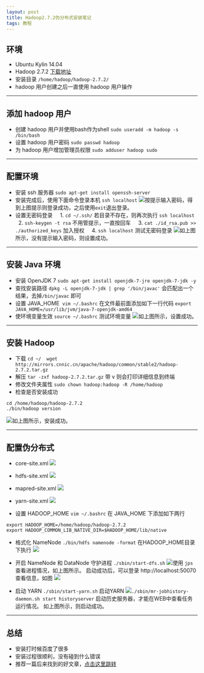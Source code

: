```yaml
---
layout: post
title: Hadoop2.7.2伪分布式安装笔记
tags: 教程
---
```

## 环境
- Ubuntu Kylin 14.04
- Hadoop 2.7.2 [下载地址](http://mirror.bit.edu.cn/apache/hadoop/common/)
- 安装目录 `/home/hadoop/hadoop-2.7.2/`
- hadoop 用户创建之后一直使用 hadoop 用户操作
***
## 添加 hadoop 用户
- 创建 hadoop 用户并使用bash作为shell
`sudo useradd -m hadoop -s /bin/bash`
- 设置 hadoop 用户密码
`sudo passwd hadoop`
- 为 hadoop 用户增加管理员权限
`sudo adduser hadoop sudo`
***
## 配置环境
- 安装 ssh 服务器
`sudo apt-get install openssh-server`
- 安装完成后，使用下面命令登录本机
`ssh localhost`
![](http://upload-images.jianshu.io/upload_images/2580284-c338023275a9218e.png?imageMogr2/auto-orient/strip%7CimageView2/2/w/1240)按提示输入密码，得到上图提示则登录成功，之后使用`exit`退出登录。
- 设置无密码登录
    1. `cd ~/.ssh/` 若目录不存在，则再次执行 `ssh localhost`
    2. `ssh-keygen -t rsa` 不用管提示，一直按回车
    3. `cat ./id_rsa.pub >> ./authorized_keys` 加入授权
    4. `ssh localhost` 测试无密码登录
![](http://upload-images.jianshu.io/upload_images/2580284-7b1ca7c9749a0fb8.png?imageMogr2/auto-orient/strip%7CimageView2/2/w/1240)如上图所示，没有提示输入密码，则设置成功。
***
## 安装 Java 环境
- 安装 OpenJDK 7
`sudo apt-get install openjdk-7-jre openjdk-7-jdk -y`
- 查找安装路径
`dpkg -L openjdk-7-jdk | grep '/bin/javac'` 会匹配出一个结果，去掉`/bin/javac` 即可
- 设置 JAVA_HOME 
`vim ~/.bashrc` 在文件最前面添加如下一行代码
`export JAVA_HOME=/usr/lib/jvm/java-7-openjdk-amd64`
- 使环境变量生效
`source ~/.bashrc` 测试环境变量
![](http://upload-images.jianshu.io/upload_images/2580284-c5f3d8e87432afbc.png?imageMogr2/auto-orient/strip%7CimageView2/2/w/1240)如上图所示，设置成功。
***
## 安装 Hadoop 
- 下载
`cd ~/ 
 wget http://mirrors.cnnic.cn/apache/hadoop/common/stable2/hadoop-2.7.2.tar.gz`
- 解压
`tar -zxf hadoop-2.7.2.tar.gz` 带 v 则会打印详细信息到终端
- 修改文件夹属性
`sudo chown hadoop:hadoop -R /home/hadoop`
- 检查是否安装成功
```
cd /home/hadoop/hadoop-2.7.2
./bin/hadoop version
```
![](http://upload-images.jianshu.io/upload_images/2580284-bcedfcc9ca136d82.png?imageMogr2/auto-orient/strip%7CimageView2/2/w/1240)如上图所示，安装成功。
***
## 配置伪分布式
- core-site.xml
![](http://upload-images.jianshu.io/upload_images/2580284-545fda0bb1ee2f6b.png?imageMogr2/auto-orient/strip%7CimageView2/2/w/1240)

- hdfs-site.xml
![](http://upload-images.jianshu.io/upload_images/2580284-d63561c01afe5c0b.png?imageMogr2/auto-orient/strip%7CimageView2/2/w/1240)

- mapred-site.xml
![](http://upload-images.jianshu.io/upload_images/2580284-91237744832fa91d.png?imageMogr2/auto-orient/strip%7CimageView2/2/w/1240)

- yarn-site.xml
![](http://upload-images.jianshu.io/upload_images/2580284-1c7f5d55648a5400.png?imageMogr2/auto-orient/strip%7CimageView2/2/w/1240)

- 设置 HADOOP_HOME
`vim ~/.bashrc` 在 JAVA_HOME 下添加如下两行
```
export HADOOP_HOME=/home/hadoop/hadoop-2.7.2
export HADOOP_COMMON_LIB_NATIVE_DIR=$HADOOP_HOME/lib/native
```
- 格式化 NameNode
`./bin/hdfs namenode -format` 在HADOOP_HOME目录下执行
![](http://upload-images.jianshu.io/upload_images/2580284-afa68fe31dc8eef0.png?imageMogr2/auto-orient/strip%7CimageView2/2/w/1240)

- 开启 NameNode 和 DataNode 守护进程
`./sbin/start-dfs.sh`
![](http://upload-images.jianshu.io/upload_images/2580284-d7e521ccf78c363b.png?imageMogr2/auto-orient/strip%7CimageView2/2/w/1240)使用 `jps` 查看进程情况，如上图所示。
启动成功后，可以登录 http://localhost:50070 查看信息，如图
![](http://upload-images.jianshu.io/upload_images/2580284-955068df47f5f916.png?imageMogr2/auto-orient/strip%7CimageView2/2/w/1240)

- 启动 YARN
`./sbin/start-yarn.sh` 启动YARN
![](http://upload-images.jianshu.io/upload_images/2580284-fd8bed122ba606de.png?imageMogr2/auto-orient/strip%7CimageView2/2/w/1240)`./sbin/mr-jobhistory-daemon.sh start historyserver` 启动历史服务器，才能在WEB中查看任务运行情况。
如上图所示，则启动成功。
***
## 总结
- 安装打时候百度了很多
- 安装过程很顺利，没有碰到什么错误
- 推荐一篇后来找到的好文章，[点击这里跳转](http://www.powerxing.com/install-hadoop/)
